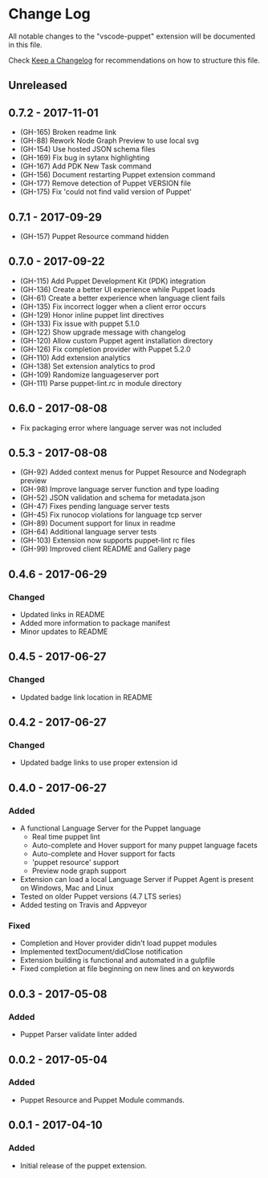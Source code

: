 # Change Log

All notable changes to the "vscode-puppet" extension will be documented in this file.

Check [Keep a Changelog](http://keepachangelog.com/) for recommendations on how to structure this file.

## Unreleased
## 0.7.2 - 2017-11-01

- (GH-165) Broken readme link
- (GH-88)  Rework Node Graph Preview to use local svg
- (GH-154) Use hosted JSON schema files
- (GH-169) Fix bug in sytanx highlighting
- (GH-167) Add PDK New Task command
- (GH-156) Document restarting Puppet extension command
- (GH-177) Remove detection of Puppet VERSION file
- (GH-175) Fix 'could not find valid version of Puppet'

## 0.7.1 - 2017-09-29

- (GH-157) Puppet Resource command hidden

## 0.7.0 - 2017-09-22

- (GH-115) Add Puppet Development Kit (PDK) integration
- (GH-136) Create a better UI experience while Puppet loads
- (GH-61)  Create a better experience when language client fails
- (GH-135) Fix incorrect logger when a client error occurs
- (GH-129) Honor inline puppet lint directives
- (GH-133) Fix issue with puppet 5.1.0
- (GH-122) Show upgrade message with changelog
- (GH-120) Allow custom Puppet agent installation directory
- (GH-126) Fix completion provider with Puppet 5.2.0
- (GH-110) Add extension analytics
- (GH-138) Set extension analytics to prod
- (GH-109) Randomize languageserver port
- (GH-111) Parse puppet-lint.rc in module directory

## 0.6.0 - 2017-08-08

- Fix packaging error where language server was not included

## 0.5.3 - 2017-08-08

- (GH-92) Added context menus for Puppet Resource and Nodegraph preview
- (GH-98) Improve language server function and type loading
- (GH-52) JSON validation and schema for metadata.json
- (GH-47) Fixes pending language server tests
- (GH-45) Fix runocop violations for language tcp server
- (GH-89) Document support for linux in readme
- (GH-64) Additional language server tests
- (GH-103) Extension now supports puppet-lint rc files
- (GH-99) Improved client README and Gallery page

## 0.4.6 - 2017-06-29

### Changed

- Updated links in README
- Added more information to package manifest
- Minor updates to README

## 0.4.5 - 2017-06-27

### Changed

- Updated badge link location in README

## 0.4.2 - 2017-06-27

### Changed

- Updated badge links to use proper extension id

## 0.4.0 - 2017-06-27

### Added

- A functional Language Server for the Puppet language
  - Real time puppet lint
  - Auto-complete and Hover support for many puppet language facets
  - Auto-complete and Hover support for facts
  - 'puppet resource' support
  - Preview node graph support
- Extension can load a local Language Server if Puppet Agent is present on Windows, Mac and Linux
- Tested on older Puppet versions (4.7 LTS series)
- Added testing on Travis and Appveyor

### Fixed

- Completion and Hover provider didn't load puppet modules
- Implemented textDocument/didClose notification
- Extension building is functional and automated in a gulpfile
- Fixed completion at file beginning on new lines and on keywords

## 0.0.3 - 2017-05-08

### Added

- Puppet Parser validate linter added

## 0.0.2 - 2017-05-04

### Added

- Puppet Resource and Puppet Module commands.

## 0.0.1 - 2017-04-10

### Added

- Initial release of the puppet extension.
